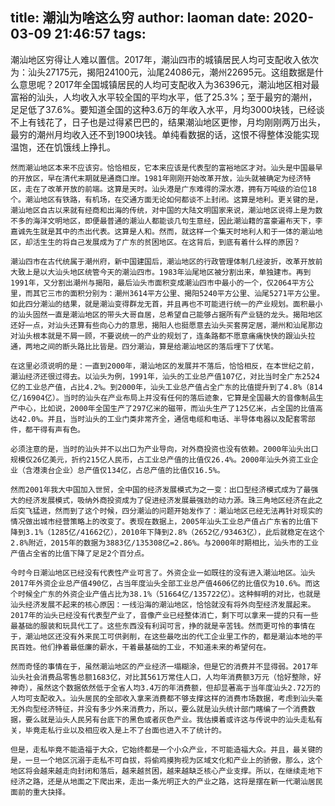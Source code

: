 title: 潮汕为啥这么穷
author: laoman
date: 2020-03-09 21:46:57
tags:
---
潮汕地区穷得让人难以置信。2017年，潮汕四市的城镇居民人均可支配收入依次为：汕头27175元，揭阳24100元，汕尾24086元，潮州22695元。这组数据是什么意思呢？2017年全国城镇居民的人均可支配收入为36396元，潮汕地区相对最富裕的汕头，人均收入水平较全国的平均水平，低了25.3%；至于最穷的潮州，足足低了37.6%。要知道全国的这种3.6万的年收入水平，月均3000块钱，已经谈不上有钱花了，日子也是过得紧巴巴的，结果潮汕地区更惨，月均刚刚两万出头，最穷的潮州月均收入还不到1900块钱。单纯看数据的话，这恨不得整体没能实现温饱，还在饥饿线上挣扎。

   




    然而潮汕地区本来不应该穷。恰恰相反，它本来应该是代表型的富裕地区才对。汕头是中国最早的开放区，早在清代末期就是通商口岸。1981年刚刚开始改革开放，汕头就被确定为经济特区，走在了改革开放的前端。这算是天时。汕头港是广东难得的深水港，拥有万吨级的泊位18个。潮汕地区有铁路，有机场，在交通方面无论如何都谈不上封闭。这算是地利。更关键的是，潮汕地区自古以来就有经商和出海的传统，对中国的大陆文明国家来说，潮汕地区说得上是为数不多的海洋文明地区，即便最普通的潮汕人都能谈几句生意经，因此潮汕籍的富豪遍布天下，李嘉诚先生就是其中的杰出代表。这算是人和。然而，就这样一个集天时地利人和于一体的潮汕地区，却活生生的将自己发展成为了广东的贫困地区。在这背后，到底有着什么样的原因？

    潮汕四市在古代统属于潮州府，新中国建国后，潮汕地区的行政管理体制几经波折，改革开放前大致上是以大汕头地区统管今天的潮汕四市。1983年汕尾地区被分割出来，单独建市。再到1991年，又分割出潮州与揭阳，最后汕头市面积变成潮汕四市中最小的一个，仅2064平方公里，而其它三市的面积分别为：潮州3614平方公里、揭阳5240平方公里、汕尾5271平方公里。如此四分潮汕的结果，就是潮汕变得群龙无首，并且再也不可能进行统一的产业规划。面积最小的汕头固然一直是潮汕地区的带头大哥自居，总希望自己能够占据所有产业链的龙头。揭阳地区还好一点，对汕头还算有些向心力的意思，揭阳人也挺愿意去汕头买套房定居，潮州和汕尾那边对汕头根本就是不屑一顾，不要说统一的产业的规划了，连条路都不愿意痛痛快快的跟汕头拉通，两地之间的断头路比比皆是。四分潮汕，算是给潮汕地区的落后埋下了伏笔。

    在这里必须说明的是：一直到2000年，潮汕地区的发展并不落后，恰恰相反，在本世纪之前，潮汕经济还很过得去。以汕头为例，1991年，汕头的工业总产值107亿，对比当时全广东2524亿的工业总产值，占比4.2%。到2000年，汕头工业总产值占全广东的比值提升到了4.8%（814亿/16904亿）。当时的汕头在产业布局上并没有任何的落后迹象，它算是全国最大的音像制品生产中心，比如说，2000年全国生产了297亿米的磁带，而汕头生产了125亿米，占全国的比值高达42.0%。并且，当时汕头的工业门类非常齐全，通信电缆和电话、半导体电器以及配套零部件，都干得有声有色。

    必须注意的是，当时的汕头并不以出口为产业导向，对外商投资也没有依赖。2000年汕头出口规模仅26亿美元，折约215亿人民币，占工业总产值的比值仅26.4%。2000年汕头外资工业企业（含港澳台企业）总产值仅134亿，占总产值的比值仅16.5%。

    然而2001年我大中国加入世贸，全中国的经济发展模式为之一变：出口型经济模式成为了最强大的经济发展模式，吸纳外商投资成为了促进经济发展最强劲的动力源。珠三角地区经济在此之后突飞猛进，然而到了这个时候，四分潮汕的问题开始发作了：潮汕地区已经无法再针对现实的情况做出城市经营策略上的改变了。表现在数据上，2005年汕头工业总产值占广东省的比值下降到3.1%（1285亿/41662亿），2010年下降到2.8%（2652亿/93463亿），此后就稳定在这个2.8%附近，2015年的数据为3883亿/135308亿=2.86%。与2000年时期相比，汕头市的工业产值占全省的比值下降了足足2个百分点。

    今时今日潮汕地区已经没有代表性产业可言了。外资企业一如既往的没有进入潮汕地区。汕头2017年外资企业总产值490亿，占当年度汕头全部工业总产值4606亿的比值仅为10.6%。而这个时候全广东的外资企业产值占比为38.1%（51664亿/135722亿）。这种鲜明的对比，也就是汕头经济发展不起来的核心原因：一线沿海的潮汕地区，恰恰就没有将外向型经济发展起来。2017年的汕头已经没有代表型产业了，音像产业已经整体消亡，剩下可以拿来一提的只有一些最基础的服装和玩具代工了。这些东西没有利润可言，挣的就是辛苦钱。然而更可怜的事情在于，潮汕地区还没有外来民工可供剥削，在这些最吃出的代工企业里工作的，都是潮汕本地的平民百姓。他们挣着最低廉的薪水，干着最基础的工业，不知道未来的希望何在。

    然而奇怪的事情在于，虽然潮汕地区的产业经济一塌糊涂，但是它的消费并不显得弱。2017年汕头社会消费品零售总额1683亿，对比其561万常住人口，人均年消费额3万元（恰好整除，好神奇），虽然这个数据依然低于全省人均3.4万的年消费额，但却显著高于当年度汕头2.72万的人均可支配收入。汕头居民的全部收入拿来消费都不够支撑这样的消费市场数据，考虑到汕头毫无外向型经济特征，并没有多少外来消费力，所以，要么就是汕头统计部门瞎编了一个消费数据，要么就是汕头人民另有台底下的黑色或者灰色产业。我估摸着或许这与传说中的汕头走私有关，毕竟走私行业以及相应收入是上不了台面也进入不了统计的。

    但是，走私毕竟不能造福于大众，它始终都是一个小众产业，不可能造福大众。并且，最关键的是，一旦一个地区沉溺于走私不可自拔，将偷鸡摸狗视为区域文化和产业上的骄傲，那么，这个地区将会越来越走向封闭和落后，越来越贫困，越来越缺乏核心产业支撑。所以，在继续走地下经济之路，还是从地面之下爬出来，走出一条光明正大的产业之路，这将是摆在新一代潮汕居民面前的重大抉择。
